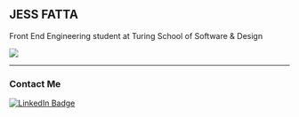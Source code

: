 JESS FATTA
-------

Front End Engineering student at Turing School of Software & Design

![](https://user-images.githubusercontent.com/89413488/232888278-7f592af0-a92a-45c2-b3a7-d5cd2463ac13.png)



---------
### Contact Me
[![LinkedIn Badge](https://img.shields.io/badge/LinkedIn-0077B5?style=for-the-badge&logo=linkedin&logoColor=white)](https://www.linkedin.com/in/jessica-fatta/)
